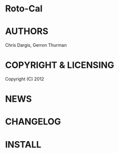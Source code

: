 Roto-Cal
========

AUTHORS
=======
Chris Dargis, Gerron Thurman

COPYRIGHT & LICENSING
=====================
Copyright (C) 2012

NEWS
====

CHANGELOG
=========

INSTALL
=======

